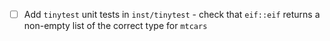 * [ ] Add `tinytest` unit tests in `inst/tinytest` - check that `eif::eif` returns a non-empty list of the correct type for `mtcars`
